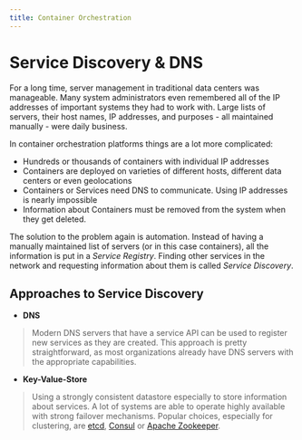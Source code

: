 ```yaml
---
title: Container Orchestration
---
```


# Service Discovery & DNS

For a long time, server management in traditional data centers was manageable. Many system administrators even remembered all of the IP addresses of important systems they had to work with. Large lists of servers, their host names, IP addresses, and purposes - all maintained manually - were daily business.

In container orchestration platforms things are a lot more complicated:

-   Hundreds or thousands of containers with individual IP addresses
-   Containers are deployed on varieties of different hosts, different data centers or even geolocations
-   Containers or Services need DNS to communicate. Using IP addresses is nearly impossible
-   Information about Containers must be removed from the system when they get deleted.

The solution to the problem again is automation. Instead of having a manually maintained list of servers (or in this case containers), all the information is put in a _Service Registry_. Finding other services in the network and requesting information about them is called _Service Discovery_.

## Approaches to Service Discovery
- **DNS**
> Modern DNS servers that have a service API can be used to register new services as they are created. This approach is pretty straightforward, as most organizations already have DNS servers with the appropriate capabilities.

- **Key-Value-Store**
> Using a strongly consistent datastore especially to store information about services. A lot of systems are able to operate highly available with strong failover mechanisms. Popular choices, especially for clustering, are [etcd](https://github.com/coreos/etcd/), [Consul](https://www.consul.io/) or [Apache Zookeeper](https://zookeeper.apache.org/).